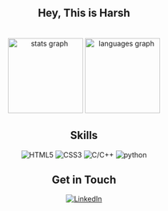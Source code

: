 <h2 align="center">Hey, This is Harsh</h2> 

<div align="center">

  <img src="https://github-readme-stats.vercel.app/api?username=harshyadav152&show_icons=true&hide_title=true&hide_border=true&count_private=true&theme=material-palenight" height="150" alt="stats graph"/>
  <img style="margin-top:20" src="https://github-readme-stats.vercel.app/api/top-langs/?username=harshyadav152&layout=compact&theme=dracula" height="150" alt="languages graph"  />
</div>
</div>

##


<h2 align="center">Skills</h2>

<p align="center">
<img src="https://img.shields.io/badge/HTML5-%23E34F26.svg?&style=for-the-badge&logo=html5&logoColor=white" alt="HTML5">
<img src="https://img.shields.io/badge/CSS3-%231572B6.svg?&style=for-the-badge&logo=css3&logoColor=white" alt="CSS3">
<img src="https://img.shields.io/badge/C++-%233776AB.svg?&style=for-the-badge&logo=C&logoColor=white" alt="C/C++">
<img src="https://img.shields.io/badge/Python-%233776AB.svg?&style=for-the-badge&logo=python&logoColor=white" alt="python">
</p>

<h2 align="center">Get in Touch</h2>

<p align="center">
  <a href="https://www.linkedin.com/in/harshyadav152/" target="_blank">
    <img src="https://img.shields.io/badge/LinkedIn-%230077B5.svg?&style=for-the-badge&logo=linkedin&logoColor=white" alt="LinkedIn">
  </a>
</p>

